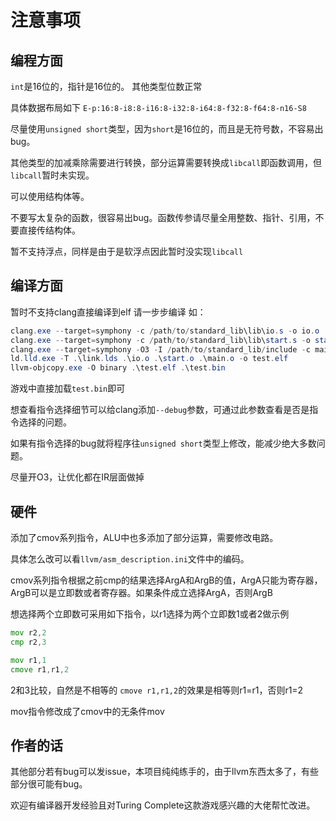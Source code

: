# 注意事项
## 编程方面
`int`是16位的，指针是16位的。
其他类型位数正常

具体数据布局如下
`E-p:16:8-i8:8-i16:8-i32:8-i64:8-f32:8-f64:8-n16-S8`

尽量使用`unsigned short`类型，因为`short`是16位的，而且是无符号数，不容易出bug。

其他类型的加减乘除需要进行转换，部分运算需要转换成`libcall`即函数调用，但`libcall`暂时未实现。

可以使用结构体等。

不要写太复杂的函数，很容易出bug。函数传参请尽量全用整数、指针、引用，不要直接传结构体。

暂不支持浮点，同样是由于是软浮点因此暂时没实现`libcall`

## 编译方面

暂时不支持clang直接编译到elf
请一步步编译
如：
```powershell
clang.exe --target=symphony -c /path/to/standard_lib\lib\io.s -o io.o
clang.exe --target=symphony -c /path/to/standard_lib\lib\start.s -o start.o
clang.exe --target=symphony -O3 -I /path/to/standard_lib/include -c main.c -o main.o
ld.lld.exe -T .\link.lds .\io.o .\start.o .\main.o -o test.elf
llvm-objcopy.exe -O binary .\test.elf .\test.bin
```
游戏中直接加载`test.bin`即可

想查看指令选择细节可以给clang添加`--debug`参数，可通过此参数查看是否是指令选择的问题。

如果有指令选择的bug就将程序往`unsigned short`类型上修改，能减少绝大多数问题。

尽量开O3，让优化都在IR层面做掉


## 硬件

添加了cmov系列指令，ALU中也多添加了部分运算，需要修改电路。

具体怎么改可以看`llvm/asm_description.ini`文件中的编码。

cmov系列指令根据之前cmp的结果选择ArgA和ArgB的值，ArgA只能为寄存器，ArgB可以是立即数或者寄存器。如果条件成立选择ArgA，否则ArgB

想选择两个立即数可采用如下指令，以r1选择为两个立即数1或者2做示例
```asm
mov r2,2
cmp r2,3

mov r1,1
cmove r1,r1,2
```
2和3比较，自然是不相等的
`cmove r1,r1,2`的效果是相等则r1=r1，否则r1=2



mov指令修改成了cmov中的无条件mov


## 作者的话

其他部分若有bug可以发issue，本项目纯纯练手的，由于llvm东西太多了，有些部分很可能有bug。

欢迎有编译器开发经验且对Turing Complete这款游戏感兴趣的大佬帮忙改进。